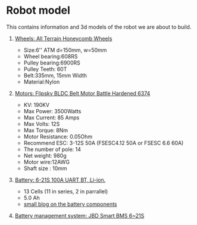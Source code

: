 # Robot model

This contains information and 3d models of the robot we are about to build.

1. [Wheels: All Terrain Honeycomb Wheels](https://flipsky.net/collections/stepper-motor/products/6-atm-150x50-all-terrain-honey-comb-wheels)

    - Size:6'' ATM d=150mm, w=50mm
    - Wheel bearing:608RS
    - Pulley bearing:6900RS
    - Pulley Teeth: 60T
    - Belt:335mm, 15mm Width
    - Material:Nylon

2. [Motors: Flipsky BLDC Belt Motor Battle Hardened 6374](https://flipsky.net/collections/new-accessories/products/flipsky-bldc-belt-motor-6374-190kv-3500w-for-electric-skateboard)

    - KV: 190KV
    - Max Power: 3500Watts
    - Max Current: 85 Amps
    - Max Volts: 12S
    - Max Torque: 8Nm
    - Motor Resistance: 0.05Ohm
    - Recommend ESC: 3-12S 50A (FSESC4.12 50A or FSESC 6.6 60A)
    - The number of pole: 14
    - Net weight: 980g
    - Motor wire:12AWG
    - Shaft size : 10mm

3. [Battery: 6-21S 100A UART BT, Li-ion. ](https://www.ebay.com/itm/255827116760?var=555764513208)

    - 13 Cells (11 in series, 2 in parrallel)
    - 5.0 Ah
    - [small blog on the battery components](http://volksrobot.blogspot.com/2022/11/12s2p-bill-of-material.html)

4.  [Battery management system: JBD Smart BMS 6~21S](https://jiabaidabms.com/products/jbd-smart-bms-4-22s-8s-17s-20s-21s-100a-wireless-with-uart-rs485-board-for-lifepo4-battery-li-ion)
    

